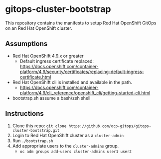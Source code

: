 # gitops-cluster-bootstrap

This repository contains the manifests to setup Red Hat OpenShift GitOps on an Red Hat OpenShift cluster. 

## Assumptions

* Red Hat OpenShift 4.9.x or greater
    * Default ingress certificate replaced: https://docs.openshift.com/container-platform/4.9/security/certificates/replacing-default-ingress-certificate.html
* Red Hat OpenShift cli is installed and available in the path. 
    * https://docs.openshift.com/container-platform/4.9/cli_reference/openshift_cli/getting-started-cli.html
* bootstrap.sh assume a bash/zsh shell 

## Instructions

1. Clone this repo: `git clone https://github.com/ocp-gitops/gitops-cluster-bootstrap.git`
2. Login to Red Hat OpenShift cluster as a `cluster-admin`
3. Run `./bootstrap.sh`
4. Add appropriate users to the `cluster-admins` group. 
    * `oc adm groups add-users cluster-admins user1 user2`
